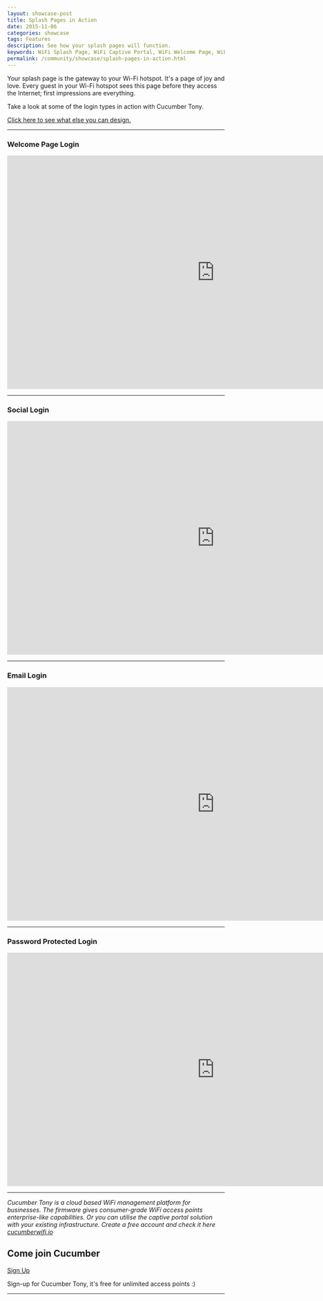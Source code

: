 ```yaml
---
layout: showcase-post
title: Splash Pages in Action
date: 2015-11-06
categories: showcase
tags: Features
description: See how your splash pages will function.
keywords: WiFi Splash Page, WiFi Captive Portal, WiFi Welcome Page, WiFi Splash page html5, WiFi splash page example, wifi splash page template
permalink: /community/showcase/splash-pages-in-action.html
---
```


Your splash page is the gateway to your Wi-Fi hotspot. It's a page of joy and love. Every guest in your Wi-Fi hotspot sees this page before they access the Internet; first impressions are everything.

Take a look at some of the login types in action with Cucumber Tony.

<a href="/community/showcase/captive-portals"> Click here to see what else you can design.</a>

<hr>

<div class="mdl-typography--text-center">
<h3>Welcome Page Login</h3>
<iframe width="960" height="540" src="https://www.youtube.com/embed/ppIVlMH_8CM?rel=0&amp;color=white&amp;showinfo=0&amp;autohide=1" frameborder="0" allowfullscreen></iframe>
</div>

<hr>

<div class="mdl-typography--text-center">
<h3>Social Login</h3>
<iframe width="960" height="540" src="https://www.youtube.com/embed/Km85SDaTcP4?rel=0&amp;color=white&amp;showinfo=0&amp;autohide=1" frameborder="0" allowfullscreen></iframe>
</div>

<hr>

<div class="mdl-typography--text-center">
<h3>Email Login</h3>
<iframe width="960" height="540" src="https://www.youtube.com/embed/bnF7E6G9HMA?rel=0&amp;color=white&amp;showinfo=0&amp;autohide=1" frameborder="0" allowfullscreen></iframe>
</div>

<hr>

<div class="mdl-typography--text-center">
<h3>Password Protected Login</h3>
<iframe width="960" height="540" src="https://www.youtube.com/embed/C0wA-6pQGNc?rel=0&amp;color=white&amp;showinfo=0&amp;autohide=1" frameborder="0" allowfullscreen></iframe>
</div>

<hr>

*Cucumber Tony is a cloud based WiFi management platform for businesses. The firmware gives consumer-grade WiFi access points enterprise-like capabilities. Or you can utilise the captive portal solution with your existing infrastructure. Create a free account and check it here <a href="https://cucumberwifi.io">cucumberwifi.io</a>*


<div class="mdl-typography--text-center">

<h2>Come join Cucumber</h2>

<a href="https://my.ctapp.io/#/create" class="button success dst">Sign Up</a><br>

<p>Sign-up for Cucumber Tony, it's free for unlimited access points :)</p>

<hr>

</div>
